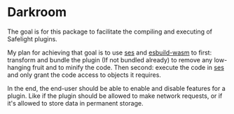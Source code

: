 # Darkroom

The goal is for this package to facilitate the compiling and executing of Safelight plugins.

My plan for achieving that goal is to use [ses](https://github.com/endojs/endo) and [esbuild-wasm](https://esbuild.github.io/getting-started/#wasm) to
first: transform and bundle the plugin (If not bundled already) to remove any low-hanging fruit and to minify the code. Then second: execute the code in [ses](https://github.com/endojs/endo) and only grant the code access to objects it requires.

In the end, the end-user should be able to enable and disable features for a plugin. Like if the plugin should be allowed to make network requests, or if it's allowed to store data in permanent storage.

